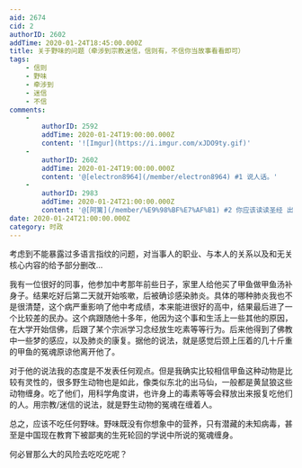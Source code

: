 ```yaml
---
aid: 2674
cid: 2
authorID: 2602
addTime: 2020-01-24T18:45:00.000Z
title: 关于野味的问题（牵涉到宗教迷信，信则有，不信你当故事看看即可）
tags:
    - 信则
    - 野味
    - 牵涉到
    - 迷信
    - 不信
comments:
    -
        authorID: 2592
        addTime: 2020-01-24T19:00:00.000Z
        content: '![Imgur](https://i.imgur.com/xJDO9ty.gif)'
    -
        authorID: 2602
        addTime: 2020-01-24T19:00:00.000Z
        content: '@[electron8964](/member/electron8964) #1 说人话。'
    -
        authorID: 2983
        addTime: 2020-01-24T21:00:00.000Z
        content: '@[阿篱](/member/%E9%98%BF%E7%AF%B1) #2 你应该读读圣经 出埃及记'
date: 2020-01-24T21:00:00.000Z
category: 时政
---
```


考虑到不能暴露过多语言指纹的问题，对当事人的职业、与本人的关系以及和无关核心内容的给予部分删改...

我有一位很好的同事，他参加中考那年前些日子，家里人给他买了甲鱼做甲鱼汤补身子。结果吃好后第二天就开始咳嗽，后被确诊感染肺炎。具体的哪种肺炎我也不是很清楚，这个病严重影响了他中考成绩，本来能进很好的高中，结果最后进了一个比较差的民办。这个病跟随他十多年，他因为这个事和生活上一些其他的原因，在大学开始信佛，后跟了某个宗派学习念经放生吃素等等行为。后来他得到了佛教中一些梦的感应，以及肺炎的康复。据他的说法，就是感觉后颈上压着的几十斤重的甲鱼的冤魂原谅他离开他了。

对于他的说法我的态度是不发表任何观点。但是我确实比较相信甲鱼这种动物是比较有灵性的，很多野生动物也是如此，像类似东北的出马仙，一般都是黄鼠狼这些动物缠身。吃了他们，用科学角度讲，也许身上的毒素等等会释放出来报复吃他们的人。用宗教/迷信的说法，就是野生动物的冤魂在缠着人。

总之，应该不吃任何野味。野味既没有你想象中的营养，只有潜藏的未知病毒，甚至是中国现在教育下被鄙夷的生死轮回的学说中所说的冤魂缠身。

何必冒那么大的风险去吃吃吃呢？

